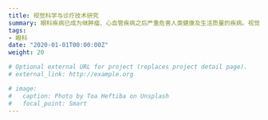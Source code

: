 ```yaml
---
title: 视觉科学与诊疗技术研究
summary: 眼科疾病已成为继肿瘤、心血管疾病之后严重危害人类健康及生活质量的疾病。视觉科学与诊疗技术研究致力于应用激光和光学技术来保护、改善和恢复视力。视觉科学与诊疗技术方向的主要研究内容包括：大视场OCT成像系统开发与应用研究、多光谱眼底成像及其功能成像研究、激光散斑眼底功能成像及其应用研究等。
tags:
- 眼科
date: "2020-01-01T00:00:00Z"
weight: 20

# Optional external URL for project (replaces project detail page).
# external_link: http://example.org

# image:
#   caption: Photo by Toa Heftiba on Unsplash
#   focal_point: Smart
---
```

